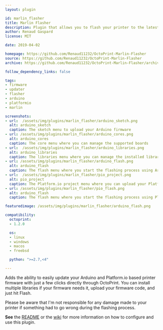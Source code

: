 ```yaml
---
layout: plugin

id: marlin_flasher
title: Marlin Flasher
description: Plugin that allows you to flash your printer to the latest Marlin version
author: Renaud Gaspard
license: MIT

date: 2019-04-02

homepage: https://github.com/Renaud11232/OctoPrint-Marlin-Flasher
source: https://github.com/Renaud11232/OctoPrint-Marlin-Flasher
archive: https://github.com/Renaud11232/OctoPrint-Marlin-Flasher/archive/master.zip

follow_dependency_links: false

tags:
- firmware
- updater
- flasher
- arduino
- platformio
- marlin

screenshots:
- url:  /assets/img/plugins/marlin_flasher/arduino_sketch.png
  alt: arduino_sketch
  caption: The sketch menu to upload your Arduino firmware
- url: /assets/img/plugins/marlin_flasher/arduino_cores.png
  alt: arduino_cores
  caption: The core menu where you can manage the supported boards
- url:  /assets/img/plugins/marlin_flasher/arduino_libraries.png
  alt: arduino_libraries
  caption: The libraries menu where you can manage the installed libraries
- url: /assets/img/plugins/marlin_flasher/arduino_flash.png
  alt: arduino_flash
  caption: The flash menu where you start the flashing process using Arduino
- url:  /assets/img/plugins/marlin_flasher/pio_project.png
  alt: pio_project
  caption: The Platform.io project menu where you can upload your PlatformIO firmware
- url: /assets/img/plugins/marlin_flasher/pio_flash.png
  alt: arduino_flash
  caption: The flash menu where you start the flashing process using PlatformIO

featuredimage: /assets/img/plugins/marlin_flasher/arduino_flash.png

compatibility:
  octoprint:
  - 1.2.0

  os:
  - linux
  - windows
  - macos
  - freebsd

  python: ">=2.7,<4"

---
```


Adds the ability to easily update your Arduino and Platform.io based printer firmware with just a few clicks directly through OctoPrint.
You can install multiple libraries if your firmware needs it, upload your firmware code, and just hit Flash.

Please be aware that I'm not responsible for any damage made to your printer if something had to go wrong during the flashing process.

**See** the [README](https://github.com/Renaud11232/OctoPrint-Marlin-Flasher/blob/master/README.md) or the [wiki](https://github.com/Renaud11232/OctoPrint-Marlin-Flasher/wiki) for more information on how to configure and use this plugin.
